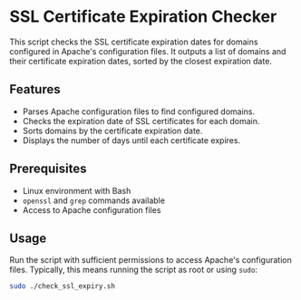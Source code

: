 # SSL Certificate Expiration Checker

This script checks the SSL certificate expiration dates for domains configured in Apache's configuration files. It outputs a list of domains and their certificate expiration dates, sorted by the closest expiration date.

## Features

- Parses Apache configuration files to find configured domains.
- Checks the expiration date of SSL certificates for each domain.
- Sorts domains by the certificate expiration date.
- Displays the number of days until each certificate expires.

## Prerequisites

- Linux environment with Bash
- `openssl` and `grep` commands available
- Access to Apache configuration files


## Usage

Run the script with sufficient permissions to access Apache's configuration files. Typically, this means running the script as root or using `sudo`:

```bash
sudo ./check_ssl_expiry.sh
